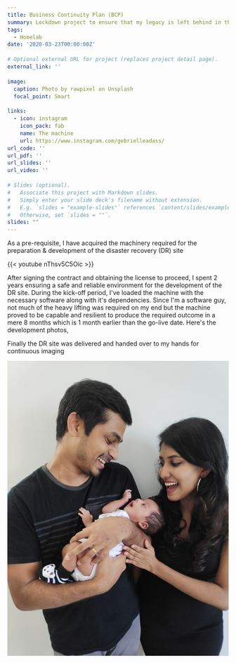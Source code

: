 ```yaml
---
title: Business Continuity Plan (BCP)
summary: Lockdown project to ensure that my legacy is left behind in the event of any distruptive incidents 
tags:
  - Homelab
date: '2020-03-23T00:00:00Z'

# Optional external URL for project (replaces project detail page).
external_link: ''

image:
  caption: Photo by rawpixel on Unsplash
  focal_point: Smart

links:
  - icon: instagram
    icon_pack: fab
    name: The machine
    url: https://www.instagram.com/gebrielleadass/
url_code: ''
url_pdf: ''
url_slides: ''
url_video: ''

# Slides (optional).
#   Associate this project with Markdown slides.
#   Simply enter your slide deck's filename without extension.
#   E.g. `slides = "example-slides"` references `content/slides/example-slides.md`.
#   Otherwise, set `slides = ""`.
slides: ""
---
```


As a pre-requisite, I have acquired the machinery required for the preparation & development of the disaster recovery (DR) site


{{< youtube nThsv5C5Oic >}}


After signing the contract and obtaining the license to proceed, I spent 2 years ensuring a safe and reliable environment for the development of the DR site. During the kick-off period, I've loaded the machine with the necessary software along with it's dependencies. Since I'm a software guy, not much of the heavy lifting was required on my end but the machine proved to be capable and resilient to produce the required outcome in a mere 8 months which is 1 month earlier than the go-live date. Here's the development photos,


Finally the DR site was delivered and handed over to my hands for continuous imaging


![Photo with baby](IMG_20200503_160538.jpg "Photo of baby Adriel")